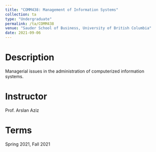 ```yaml
---
title: "COMM438: Management of Information Systems"
collection: ta
type: "Undergraduate"
permalink: /ta/COMM438
venue: "Sauder School of Business, University of British Columbia"
date: 2021-09-06
---
```


Description
======
Managerial issues in the administration of computerized information systems.

Instructor
======
Prof. Arslan Aziz

Terms
======
Spring 2021, Fall 2021
